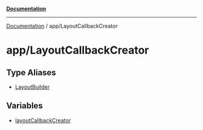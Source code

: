 [**Documentation**](../../index.md)

***

[Documentation](../../index.md) / app/LayoutCallbackCreator

# app/LayoutCallbackCreator

## Type Aliases

- [LayoutBuilder](type-aliases/LayoutBuilder.md)

## Variables

- [layoutCallbackCreator](variables/layoutCallbackCreator.md)
